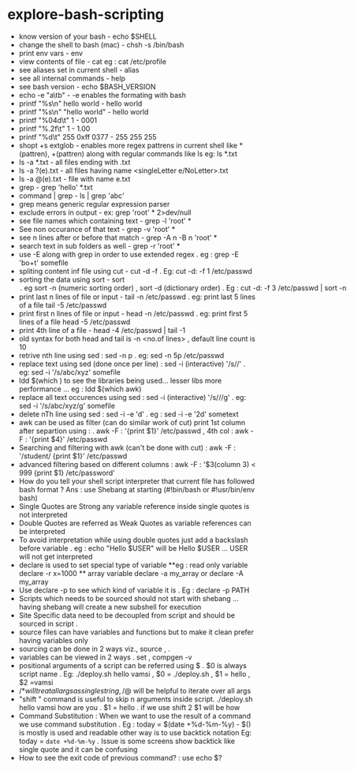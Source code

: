 # explore-bash-scripting
  * know version of your bash - echo $SHELL
  * change the shell to bash (mac) - chsh -s /bin/bash
  * print env vars - env
  * view contents of file - cat <filePath> eg : cat /etc/profile
  * see aliases set in current shell - alias
  * see all internal commands - help
  * see bash version - echo $BASH_VERSION
  * echo -e "a\tb" - -e enables the formating with bash
  * printf "%s\n" hello world - hello <newline> world
  * printf "%s\n" "hello world" - hello world
  * printf "%04d\t" 1 - 0001
  * printf "%.2f\t" 1 - 1.00
  * printf "%d\t" 255 0xff 0377 - 255  255  255
  * shopt +s extglob - enables more regex pattrens in current shell like *(pattren), +(pattren) along with regular commands like ls eg: ls *.txt
  * ls -a *.txt - all files ending with .txt
  * ls -a ?(e).txt - all files having name <singleLetter e/NoLetter>.txt
  * ls -a @(e).txt - file with name e.txt
  * grep <textInSingleQuotes> <fileNameOrPattren> - grep 'hello' *.txt
  * command | grep <textOrPattren> - ls | grep 'abc'
  * grep means generic regular expression parser
  * exclude errors in output - ex: grep 'root' * 2>dev/null  
  * see file names which containing text - grep -l 'root' *
  * See non occurance of that text - grep -v 'root' *
  * see n lines after or before that match - grep -A n -B n 'root' *
  * search text in sub folders as well - grep -r 'root' *
  * use -E along with grep in order to use extended regex . eg :  grep -E 'bo+t' somefile
  * spliting content inf file using cut - cut -d<charToSplit> -f <nTh Column After cutting> <fileName> . Eg: cut -d: -f 1 /etc/passwd
  * sorting the data using sort - sort <option> . eg sort -n (numeric sorting order) , sort -d (dictionary order) . Eg : cut -d: -f 3 /etc/passwd | sort -n
  * print last n lines of file or input - tail -n /etc/passwd . eg: print last 5 lines of a file tail -5 /etc/passwd
  * print first n lines of file or input - head -n /etc/passwd . eg: print first 5 lines of a file head -5 /etc/passwd
  * print 4th line of a file  - head -4 /etc/passwd | tail -1 
  * old syntax for both head and tail is <command> -n <no.of lines> <fileName> , default line count is 10
  * retrive nth line using sed : sed -n <n>p <fileName> . eg: sed -n 5p /etc/passwd
  * replace text using sed (done once per line) : sed -i (interactive) '/s/<toBeReplaced>/<replacement>' <fileName> . eg: sed -i '/s/abc/xyz' somefile
  * ldd $(which <cmd>) to see the libraries being used... lesser libs more performance ... eg : ldd $(which awk)
  * replace all text occurences using sed : sed -i (interactive) '/s/<toBeReplaced>/<replacement>/g' <fileName> . eg: sed -i '/s/abc/xyz/g' somefile
  * delete nTh line using sed :  sed -i -e '<n>d' <fileName> . eg : sed -i -e '2d' sometext
  * awk can be used as filter (can do similar work of cut) print 1st column after separtion using : . awk -F : '{print $1}' /etc/passwd , 4th col : awk -F : '{print $4}' /etc/passwd
  * Searching and filtering with awk (can't be done with cut) : awk -F : '/student/ {print $1}' /etc/passwd 
  * advanced filtering based on different columns : awk -F : '$3(column 3) < 999 {print $1} /etc/password'
  * How do you tell your shell script interpreter that current file has followed bash format ? Ans : use Shebang at starting (#!bin/bash or #!usr/bin/env bash)
  * Single Quotes are Strong any variable reference inside single quotes is not interpreted
  * Double Quotes are referred as Weak Quotes as variable references can be interpreted
  * To avoid interpretation while using double quotes just add a backslash before variable . eg : echo "Hello \$USER" will be Hello $USER ... USER will not get interpreted 
  * declare is used to set special type of variable
      **eg :  read only variable declare -r x=1000 
      ** array variable declare -a my_array or declare -A my_array
  * Use declare -p to see which kind of variable it is . Eg : declare -p PATH 
  * Scripts which needs to be sourced should not start with shebang ... having shebang will create a new subshell for execution 
  * Site Specific data need to be decoupled from script and should be sourced in script .
  * source files can have variables and functions but to make it clean prefer having variables only
  * sourcing can be done in 2 ways viz., source <file> , . <file>
  * variables can be viewed in 2 ways . set , compgen -v
  * positional arguments of a script can be referred using $<position> . $0 is always script name . Eg: ./deploy.sh hello vamsi , $0 = ./deploy.sh , $1 = hello , $2 =vamsi 
  * /$* will treat all args as single string , /$@ will be helpful to iterate over all args
  * "shift <n>" command is useful to skip n arguments inside script.   ./deploy.sh hello vamsi how are you . $1 = hello . if we use shift 2 $1 will be how
  * Command Substitution : When we want to use the result of a command we use command substitution . Eg : today = $(date +%d-%m-%y) - $() is mostly is used and readable other way is to use backtick notation Eg: today = `date +%d-%m-%y` . Issue is some screens show backtick like single quote and it can be confusing
  * How to see the exit code of previous command? : use echo $?
  

 
